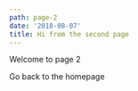 ```yaml
---
path: page-2
date: '2018-08-07'
title: Hi from the second page
---
```


Welcome to page 2

<g-link to="/">Go back to the homepage</g-link>
